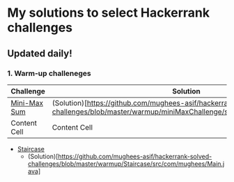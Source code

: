 # My solutions to select Hackerrank challenges

## Updated daily!

### 1. Warm-up challeneges

| Challenge  | Solution |
| ------------- | ------------- |
|  [Mini-Max Sum](https://www.hackerrank.com/challenges/mini-max-sum/problem) | (Solution)[https://github.com/mughees-asif/hackerrank-solved-challenges/blob/master/warmup/miniMaxChallenge/src/com/mughees/Main.java]  |
| Content Cell  | Content Cell  |


* [Staircase](https://www.hackerrank.com/challenges/staircase/problem)
  - (Solution)[https://github.com/mughees-asif/hackerrank-solved-challenges/blob/master/warmup/Staircase/src/com/mughees/Main.java]